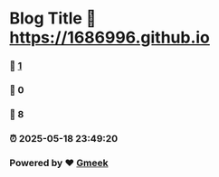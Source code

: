 # Blog Title :link: https://1686996.github.io 
### :page_facing_up: [1](https://1686996.github.io/tag.html) 
### :speech_balloon: 0 
### :hibiscus: 8 
### :alarm_clock: 2025-05-18 23:49:20 
### Powered by :heart: [Gmeek](https://github.com/Meekdai/Gmeek)
